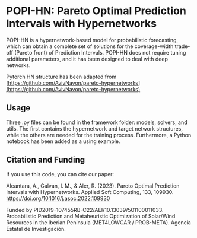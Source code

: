 # POPI-HN: Pareto Optimal Prediction Intervals with Hypernetworks

POPI-HN is a hypernetwork-based model for probabilistic forecasting, which can obtain a complete set of solutions for the coverage-width trade-off (Pareto front) of Prediction Intervals. POPI-HN does not require tuning additional parameters, and it has been designed to deal with deep networks.

Pytorch HN structure has been adapted from [https://github.com/AvivNavon/pareto-hypernetworks](https://github.com/AvivNavon/pareto-hypernetworks)

## Usage

Three .py files can be found in the framework folder: models, solvers, and utils. The first contains the hypernetwork and target network structures, while the others are needed for the training process. Furthermore, a Python notebook has been added as a using example. 


## Citation and Funding

If you use this code, you can cite our paper:

Alcantara, A., Galvan, I. M., & Aler, R. (2023). Pareto Optimal Prediction Intervals with Hypernetworks. Applied Soft Computing, 133, 109930. https://doi.org/10.1016/j.asoc.2022.109930

Funded by PID2019-107455RB-C22/AEI/10.13039/501100011033.
Probabilistic Prediction and Metaheuristic Optimization of Solar/Wind Resources in the Iberian Peninsula (MET4LOWCAR / PROB-META). Agencia Estatal de Investigación.
